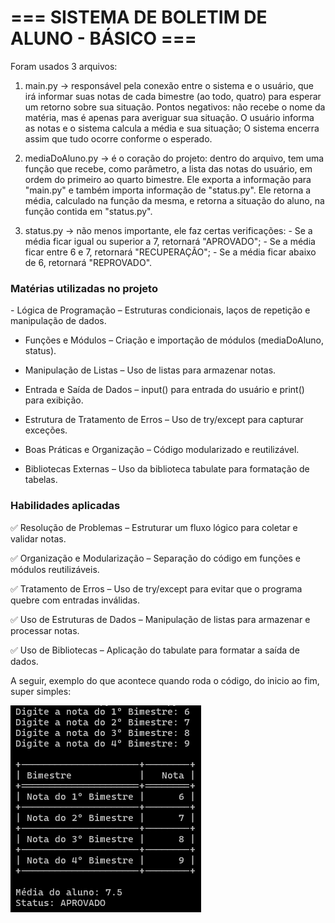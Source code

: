 <h1> === SISTEMA DE BOLETIM DE ALUNO - BÁSICO === </h1> 

Foram usados 3 arquivos:
  1) main.py -> responsável pela conexão entre o sistema e o usuário, que irá informar suas notas de cada bimestre (ao todo, quatro) para esperar um retorno sobre sua situação. Pontos negativos: não recebe o nome da matéria, mas é apenas para averiguar sua situação. O usuário informa as notas e o sistema calcula a média e sua situação; O sistema encerra assim que tudo ocorre conforme o esperado.

  2) mediaDoAluno.py -> é o coração do projeto: dentro do arquivo, tem uma função que recebe, como parâmetro, a lista das notas do usuário, em ordem do primeiro ao quarto bimestre. Ele exporta a informação para "main.py" e também importa informação de "status.py". Ele retorna a média, calculado na função da mesma, e retorna a situação do aluno, na função contida em "status.py".

  3) status.py -> não menos importante, ele faz certas verificações:
    - Se a média ficar igual ou superior a 7, retornará "APROVADO";
    - Se a média ficar entre 6 e 7, retornará "RECUPERAÇÃO";
    - Se a média ficar abaixo de 6, retornará "REPROVADO".

<h3> Matérias utilizadas no projeto </h3>
  - Lógica de Programação – Estruturas condicionais, laços de repetição e manipulação de dados.

  - Funções e Módulos – Criação e importação de módulos (mediaDoAluno, status).

  - Manipulação de Listas – Uso de listas para armazenar notas.

  - Entrada e Saída de Dados – input() para entrada do usuário e print() para exibição.

  - Estrutura de Tratamento de Erros – Uso de try/except para capturar exceções.

  - Boas Práticas e Organização – Código modularizado e reutilizável.

  - Bibliotecas Externas – Uso da biblioteca tabulate para formatação de tabelas.

<h3> Habilidades aplicadas </h3>
  ✅ Resolução de Problemas – Estruturar um fluxo lógico para coletar e validar notas.
  
  ✅ Organização e Modularização – Separação do código em funções e módulos reutilizáveis.
  
  ✅ Tratamento de Erros – Uso de try/except para evitar que o programa quebre com entradas inválidas.
  
  ✅ Uso de Estruturas de Dados – Manipulação de listas para armazenar e processar notas.
  
  ✅ Uso de Bibliotecas – Aplicação do tabulate para formatar a saída de dados.

A seguir, exemplo do que acontece quando roda o código, do inicio ao fim, super simples:

![](./img/image.png)
